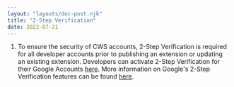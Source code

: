 ```yaml
---
layout: "layouts/doc-post.njk"
title: "2-Step Verification"
date: 2022-07-21
---
```


1. To ensure the security of CWS accounts, 2-Step Verification is required for all developer accounts prior to publishing an extension or updating an existing extension. Developers can activate 2-Step Verification for their Google Accounts [here][enroll]. More information on Google's 2-Step Verification features can be found [here][two-step].

[enroll]: https://myaccount.google.com/security/signinoptions/two-step-verification/enroll-welcome
[two-step]: https://www.google.com/landing/2step/
